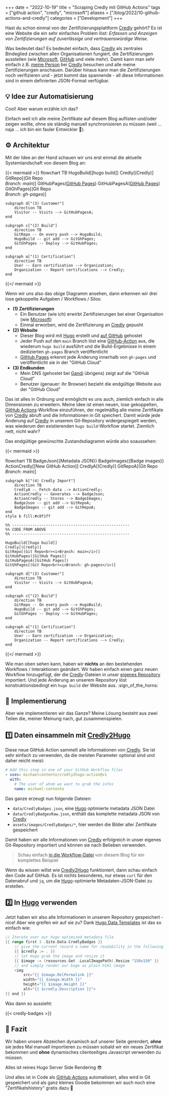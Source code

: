 +++
date = "2022-10-19"
title = "Scraping Credly mit GitHub Actions"
tags = ["github action", "credly", "microsoft"]
aliases = ["/blog/2022/10-github-actions-and-credly"]
categories = ["Development"]
+++

Hast du schon einmal von der Zertifizierungsplattform [Credly] gehört? <!--more--> Es ist eine Website die ein sehr einfaches Problem löst: *Erfassen und Anzeigen von Zertifizierungen auf zuverlässige und vertrauenswürdige Weise*.

Was bedeutet das? Es bedeutet einfach, dass [Credly] als zentrales Bindeglied zwischen allen Organisationen fungiert, die Zertifizierungen ausstellen (wie [Microsoft], [GitHub] und viele mehr). Damit kann man sehr einfach z.B. [meine Person][] bei [Credly] besuchen und alle meine Zertifizierungen anschauen. Darüber hinaus kann man die Zertifizierungen noch verifizieren und - jetzt kommt das spannende - all diese Informationen sind in einem definierten JSON-Format verfügbar.

## 💡 Idee zur Automatisierung

Cool! Aber warum erzähle ich das?

Einfach weil ich alle meine Zertifikate auf diesem Blog auflisten und/oder zeigen wollte, ohne sie ständig manuell synchronisieren zu müssen (weil ... naja ... ich bin ein fauler Entwickler 🤣).

## ⚙️ Architektur

Mit der Idee an der Hand schauen wir uns erst einmal die aktuelle Systemlandschaft von diesem Blog an:

{{< mermaid >}}
flowchart TB
    HugoBuild[[hugo build]]
    Credly[(Credly)]
    GitRepo[(Git Repo<br><i>Branch: main</i>)]
    GitHubPages([GitHub Pages])
    GitHubPagesA([GitHub Pages])
    GitGhPages[(Git Repo<br><i>Branch: gh-pages</i>)]

    subgraph d["(3) Customer"]
        direction TB
        Visitor -- Visits --> GitHubPagesA;
    end

    subgraph c["(2) Build"]
        direction TB
        GitRepo -- On every push --> HugoBuild;
        HugoBuild -- git add --> GitGhPages;
        GitGhPages -- Deploy --> GitHubPages;
    end

    subgraph a["(1) Certification"]
        direction TB
        User -- Earn certification --> Organization;
        Organization -- Report certifications --> Credly;
    end
{{</ mermaid >}}

Wenn wir uns also das obige Diagramm ansehen, dann erkennen wir drei lose gekoppelte Aufgaben / Workflows / Silos:

- **(1) Zertifizierungen**
    - Ein Benutzer (wie ich) erwirbt Zertifizierungen bei einer Organisation (wie [Microsoft])
    - Einmal erworben, wird die Zertifizierung an [Credly] gepusht
- **(2) Website**
    - Dieser Blog wird mit [Hugo] erstellt und [auf GitHub][1] gehostet
    - Jeder Push auf den `main` Branch löst eine [GitHub-Action][2] aus, die wiederum `hugo build` ausführt und die Build-Ergebnisse in einem dedizierten `gh-pages` Branch veröffentlicht
    - [GitHub Pages][] erkennt jede Änderung innerhalb von `gh-pages` und veröffentlicht sie in der "GitHub Cloud"
- **(3) Endkunden**
    - Mein DNS (gehostet bei [Gandi] übrigens) zeigt auf die "GitHub Cloud"
    - Benutzer (genauer: ihr Browser) bezieht die endgültige Website aus der "GitHub Cloud"

Das ist alles in Ordnung und ermöglicht es uns auch, ziemlich einfach in alle Dimensionen zu erweitern. Meine Idee ist einen neuen, lose gekoppelten, [GitHub Actions][]-Workflow einzuführen, der regelmäßig alle meine Zertifikate von [Credly] abruft und die Informationen in Git speichert. Damit würde jede Änderung auf [Credly] in unserem Git-Repository widergespiegelt werden, was wiederum den existierenden `hugo build`-Workflow startet. Ziemlich nett, nicht wahr?

Das endgültige gewünschte Zustandsdiagramm würde also so ​​aussehen:

{{< mermaid >}}

flowchart TB
    BadgeJson{{Metadata JSON}}
    BadgeImages{{Badge images}}
    ActionCredly[[New GitHub Action]]
    CredlyA[(Credly)]
    GitRepoA[(Git Repo<br><i>Branch: main</i>)]

    subgraph b["(4) Credly Import"]
        direction TB
        CredlyA -. Fetch data .-> ActionCredly;
        ActionCredly -- Generates --> BadgeJson;
        ActionCredly -- Stores --> BadgeImages;
        BadgeJson -- git add --> GitRepoA;
        BadgeImages -- git add --> GitRepoA;
    end
    style b fill:#c0f1ff

    %% ----------------------------------------------------
    %% CODE FROM ABOVE
    %% ----------------------------------------------------

    HugoBuild[[hugo build]]
    Credly[(Credly)]
    GitRepo[(Git Repo<br><i>Branch: main</i>)]
    GitHubPages([GitHub Pages])
    GitHubPagesA([GitHub Pages])
    GitGhPages[(Git Repo<br><i>Branch: gh-pages</i>)]

    subgraph d["(3) Customer"]
        direction TB
        Visitor -- Visits --> GitHubPagesA;
    end

    subgraph c["(2) Build"]
        direction TB
        GitRepo -- On every push --> HugoBuild;
        HugoBuild -- git add --> GitGhPages;
        GitGhPages -- Deploy --> GitHubPages;
    end

    subgraph a["(1) Certification"]
        direction TB
        User -- Earn certification --> Organization;
        Organization -- Report certifications --> Credly;
    end
{{</ mermaid >}}

Wie man oben sehen kann, haben wir **nichts** an den bestehenden Workflows / Interaktionen geändert. Wir haben einfach einen ganz neuen Workflow hinzugefügt, der die [Credly][]-Dateien in unser [eigenes Repository][1] importiert. Und jede Änderung an unserem Repository löst konstruktionsbedingt ein `hugo build` der Website aus. :sign_of_the_horns:

## 🚀 Implementierung

Aber wie implementieren wir das Ganze? Meine Lösung besteht aus zwei Teilen die, meiner Meinung nach, gut zusammenspielen.

## 1️⃣ Daten einsammeln mit [Credly2Hugo]

Diese neue GitHub Action sammelt alle Informationen von [Credly]. Sie ist sehr einfach zu verwenden, da die meisten Parameter optional sind und daher reicht meist:

```yaml
# Add this step in one of your GitHub Workflow files
- uses: michaelcontento/credly2hugo-action@v1
  with:
    # The user of whom we want to grab the infos
    name: michael-contento
```

Das ganze erzeugt nun folgende Dateien:
- `data/CredlyBadges.json`, eine [Hugo] optimierte metadata JSON Datei
- `data/CredlyBadgesRaw.json`, enthält das komplette metadata JSON von [Credly]
- `assets/images/CredlyBadges/*`, hier werden die Bilder aller Zertifikate gespeichert

Damit haben wir alle Informationen von [Credly] erfolgreich in unser eigenes Git-Repository importiert und können sie nach Belieben verwenden.

> Schau einfach [in die Workflow-Datei][3] von diesem Blog für ein komplettes Beispiel
>
>  [3]: https://github.com/michaelcontento/michaelcontento.github.io/blob/main/.github/workflows/credly.yml

Wenn du wissen willst wie [Credly2Hugo] funktioniert, dann schau einfach den Code auf GitHub. Es ist nichts besonderes, nur etwas `curl` für den Datenabruf und `jq`, um die [Hugo]-optimierte Metadaten-JSON-Datei zu erstellen.

## 2️⃣ In [Hugo] verwenden

Jetzt haben wir also alle Informationen in unserem Repository gespeichert - nice!
Aber wie greifen wir auf sie zu? Dank [Hugo Data Templates] ist das so einfach wie:

```go
// Iterate over our hugo optimized metadata file
{{ range first 3 .Site.Data.CredlyBadges }}
    // give the current record a name for readability in the following <img>
    {{ $credly := . }}
    // let Hugo grab the image and resize it
    {{ $image := (resources.Get .LocalImagePath).Resize "150x150" }}
    // and simply render our bage as plain html image
    <img
        src="{{ $image.RelPermalink }}"
        width="{{ $image.Width }}"
        height="{{ $image.Height }}"
        alt="{{ $credly.Description }}">
{{ end }}
```

Was dann so aussieht:

{{< credly-badges >}}

## 🏁 Fazit

Wir haben unsere Abzeichen dynamisch auf unserer Seite gerendert, **ohne** sie jedes Mal manuell importieren zu müssen sobald wir ein neues Zertifikat bekommen und **ohne** dynamisches clientseitiges Javascript verwenden zu müssen.

Alles ist reines Hugo Server Side Rendering 😎

Und alles ist in Code als [GitHub Actions] automatisiert, alles wird in Git gespeichert und als ganz kleines Goodie bekommen wir auch noch eine "Zertifikatshistory" gratis dazu 🤣

  [Credly]: https://www.credly.com
  [Microsoft]: https://www.microsoft.com
  [GitHub]: https://github.com
  [GitHub Actions]: https://github.com/features/actions
  [GitHub Pages]: https://pages.github.com/
  [Hugo]: https://gohugo.io/
  [Gandi]: https://www.gandi.net/en
  [Hugo Data Templates]: https://gohugo.io/templates/data-templates/
  [Credly2Hugo]: https://github.com/michaelcontento/credly2hugo-action
  [meine person]: https://www.credly.com/users/michael-contento
  [1]: https://github.com/michaelcontento/michaelcontento.github.io
  [2]: https://github.com/michaelcontento/michaelcontento.github.io/blob/main/.github/workflows/gh-pages.yml
